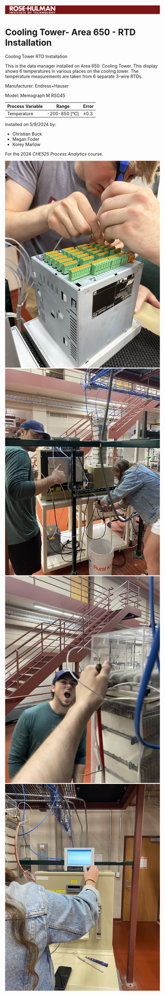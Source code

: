 ![RHIT Logo](https://raw.githubusercontent.com/koreymar/che525Instrumentation/main/RHITBanner.png)
# Cooling Tower- Area 650 - RTD Installation
Cooling Tower RTD Installation

This is the data manager installed on Area 650: Cooling Tower. This display shows 6 temperatures in various places on the cooling tower. The temperature measurements are taken from 6 separate 3-wire RTDs.

Manufacturer: Endress+Hauser

Model: Memograph M RSG45


|Process Variable|Range|Error|
|-|-|-|
|Temperature|-200-850 [°C]|±0.3|

Installed on 5/9/2024 by:
* Christian Buck
* Megan Foder
* Korey Marlow

 For the 2024 *CHE525 Process Analytics* course. 

![Install Photo](https://raw.githubusercontent.com/fodermeg/Cooling-Tower---650/main/Image%20(5).jpeg)
![Install Photo](https://raw.githubusercontent.com/fodermeg/Cooling-Tower---650/main/Image%20(1).jpeg)
![Install Photo](https://raw.githubusercontent.com/fodermeg/Cooling-Tower---650/main/Image%20(6).jpeg)
![Install Photo](https://raw.githubusercontent.com/fodermeg/Cooling-Tower---650/main/Image%20(4).jpeg)
